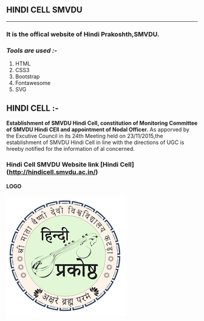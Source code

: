 ## **HINDI CELL SMVDU** 
_____________________________________________________________________________________________________________________________
### It is the offical website of Hindi Prakoshth,SMVDU. 

###  ***Tools are used :-*** 

1. HTML
2. CSS3
3. Bootstrap
4. Fontawesome
5. SVG



## **HINDI CELL :-** 

**Establishment of SMVDU Hindi Cell, constitution of Monitoring Committee of SMVDU Hindi CEll and appointment of Nodal Officer.** As apporved by the Excutive Council in its 24th Meeting held on 23/11/2015,the establishment of SMVDU Hindi Cell in line with the directions of UGC is hreeby notified for the information of al concerned.


### **Hindi Cell SMVDU Website link [Hindi Cell] (http://hindicell.smvdu.ac.in/)**


#### **LOGO**

![Hindi Cell](assets/images/logo.png)



